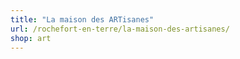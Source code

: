 ```yaml
---
title: "La maison des ARTisanes"
url: /rochefort-en-terre/la-maison-des-artisanes/
shop: art
---
```

